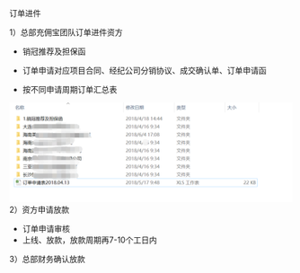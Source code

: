 订单进件

1）总部充佣宝团队订单进件资方

* 销冠推荐及担保函
* 订单申请对应项目合同、经纪公司分销协议、成交确认单、订单申请函

* 按不同申请周期订单汇总表

![](/2/融资包2)2）资方申请放款

* 订单申请审核
* 上线、放款，放款周期再7-10个工日内



3）总部财务确认放款





